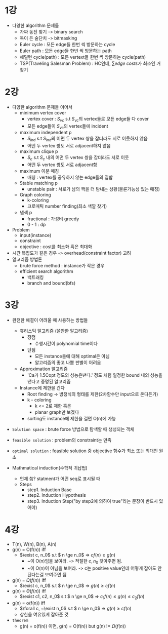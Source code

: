 # 1강

- 다양한 algorithm 문제들
  - 가짜 동전 찾기 -> binary search
  - 독이 든 술단치 -> bitmasking
  - Euler cycle : 모든 edge들 한번 씩 방문하는 cycle
  - Euler path : 모든 edge들 한번 씩 방문하는 path
  - 해밀턴 cycle(path) : 모든 vertext들 한번 씩 방문하는 cycle(path)
  - TSP(Traveling Salesman Problem) : HC인데, $\sum edge ~costs$가 최소인 거 찾기



# 2강

- 다양한 algorithm 문제들 이어서
  - minimum vertex cover
    - vertex cover : $S_{vc}$ s.t $S_{vc}$의 vertex들로 모든 edge들 다 cover
    - 모든 edge들이 $S_{vc}$의 vertex들에 incident
  - maximum independent p
    - $S_{ind}$ s.t $S_{ind}$의 어떤 두 vertex 쌍을 잡더라도 서로 이웃하지 않음
    - 어떤 두 vertex 쌍도 서로 adjacent하지 않음
  - maximum clique p
    - $S_{c}$ s.t $S_{c}$ 내의 어떤 두 vertex 쌍을 잡더라도 서로 이웃
    - 어떤 두 vertex 쌍도 서로 adjacent함
  - maximum 이분 매칭
    - 매칭 : vertex를 공유하지 않는 edge들의 집합
  - Stable matching p
    - unstable pair : 서로가 남의 짝을 더 탐내는 상황(불륜가능성 있는 매칭)
  - Graph coloring
    - k-coloring
    - 크로매틱 number finding(최소 색깔 찾기)
  - 냅색 p
    - fractional : 가성비 greedy
    - 0 - 1 : dp
- Problem
  - input(instance)
  - constraint
  - objective : cost를 최소화 혹은 최대화
- 시간 복잡도가 같은 경우 -> overhead(constraint factor) 고려
- 알고리즘 방법론
  - brute force method : instance가 작은 경우
  - efficient search algorithm
    - 백트래킹
    - branch and bound(bfs)



# 3강

- 완전한 해결이 어려울 때 사용하는 방법들
  - 휴리스틱 알고리즘 (쓸만한 알고리즘)
    - 장점
      - 수행시간이 polynomial time이다
    - 단점
      - 모든 instance들에 대해 optimal은 아님
      - 알고리즘의 좋고 나쁨 판별이 어려움
  - Approximation 알고리즘
    - 'Ca가 1.5Copt 정도의 성능은낸다.' 정도 처럼 일정한 bound 내의 성능을 낸다고 증명된 알고리즘
  - Instance에 제한을 건다
    - Root finding -> 방정식의 형태를 제한(2차함수만 input으로 온다든가)
    - k - coloring
      - k <= 2로 제한 혹은
      - planar graph만 보겠다
    - sorting도 instance에 제한을 걸면 O(n)에 가능



- `Solution space` : brute force 방법으로 탐색할 때 생성되는 객체
- `feasible solution` : problem의 constraint는 만족
- `optimal solution` : feasible solution 중 objective 함수가 최소 또는 최대인 원소



- Mathmatical induction(수학적 귀납법)
  - 언제 씀? statment가 어떤 seq로 표시될 때
  - Steps
    - step1. Induction Base
    - step2. Induction Hypothesis
    - step3. Induction Step("by step2에 의하여 true"라는 문장이 반드시 있어야)



# 4강

- T(n), W(n), B(n), A(n)
- g(n) = O(f(n)) iff
  - $\exist c, n_0$ s.t $ n \ge n_0$ $\Rightarrow$ $cf(n) \ge g(n)$
    - ~이 O(n)임을 보여라. -> 적절한 $c, n_0$ 찾아주면 됨.
    - ~이 O(n)이 아님을 보여라. -> c는 positive value인데 어떻게 잡아도 안된다는걸 보여주면 됨
- g(n) = $\Omega(f(n))$ iff
  - $\exist c, n_0$ s.t $ n \ge n_0$ $\Rightarrow$ $g(n) \ge cf(n)$
- g(n) = $\Theta(f(n))$ iff
  - $\exist c1, c2, n_0$ s.t $ n \ge n_0$ $\Rightarrow$ $c_1f(n) \le g(n) \le c_2f(n)$
- g(n) = o(f(n)) iff
  - $\forall c, ~\exist n_0$ s.t $ n \ge n_0$ $\Rightarrow$ $g(n) \ge cf(n)$ 
  - 상한을 여유있게 잡아준 것
- `theorem`
  - g(n) = o(f(n)) 이면, g(n) = O(f(n)) but g(n) != $\Omega(f(n))$



